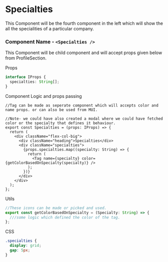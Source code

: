 # Specialties

This Component will be the fourth component in the left which will show the all the specialities of a particular company.

### Component Name - `<Specialties />`

This Component will be child component and will accept props given below from ProfileSection.

Props

```ts
interface IProps {
  specialties: String[];
}
```

Component Logic and props passing

```tsx
//Tag can be made as seperate component which will accepts color and name props. or can also be used from MUI.

//Note- we could have also created a modal where we could have fetched color or the specialty that defines it behaviour.
export const Specialties = (props: IProps) => {
  return (
    <div className="flex-col-big">
      <div className="heading">Specialties</div>
      <div className="specialties">
        {props.specialties.map((specialty: String) => {
          return (
            <Tag name={specialty} color={getColorBasedOnSpecialty(specialty)} />
          );
        })}
      </div>
    </div>
  );
};
```

Utils

```ts
//These icons can be made or picked and used.
export const getColorBasedOnSpecialty = (Specialty: String) => {
  ///some logic which defined the color of the tag.
};
```

CSS

```css
.specialties {
  display: grid;
  gap: 5px;
}
```
